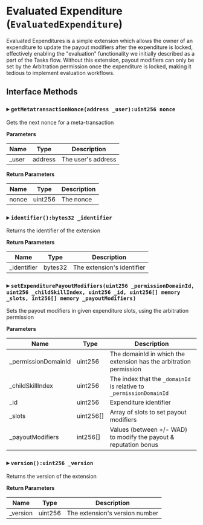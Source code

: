 # Evaluated Expenditure (`EvaluatedExpenditure`)

Evaluated Expenditures is a simple extension which allows the owner of an expenditure
to update the payout modifiers after the expenditure is locked, effectively enabling
the "evaluation" functionality we initially described as a part of the Tasks flow.
Without this extension, payout modifiers can only be set by the Arbitration permission
once the expenditure is locked, making it tedious to implement evaluation workflows.

  
## Interface Methods

### ▸ `getMetatransactionNonce(address _user):uint256 nonce`

Gets the next nonce for a meta-transaction


**Parameters**

|Name|Type|Description|
|---|---|---|
|_user|address|The user's address

**Return Parameters**

|Name|Type|Description|
|---|---|---|
|nonce|uint256|The nonce

### ▸ `identifier():bytes32 _identifier`

Returns the identifier of the extension



**Return Parameters**

|Name|Type|Description|
|---|---|---|
|_identifier|bytes32|The extension's identifier

### ▸ `setExpenditurePayoutModifiers(uint256 _permissionDomainId, uint256 _childSkillIndex, uint256 _id, uint256[] memory _slots, int256[] memory _payoutModifiers)`

Sets the payout modifiers in given expenditure slots, using the arbitration permission


**Parameters**

|Name|Type|Description|
|---|---|---|
|_permissionDomainId|uint256|The domainId in which the extension has the arbitration permission
|_childSkillIndex|uint256|The index that the `_domainId` is relative to `_permissionDomainId`
|_id|uint256|Expenditure identifier
|_slots|uint256[]|Array of slots to set payout modifiers
|_payoutModifiers|int256[]|Values (between +/- WAD) to modify the payout & reputation bonus


### ▸ `version():uint256 _version`

Returns the version of the extension



**Return Parameters**

|Name|Type|Description|
|---|---|---|
|_version|uint256|The extension's version number